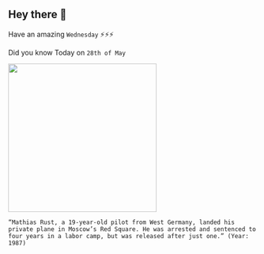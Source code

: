 ## Hey there 👋
Have an amazing `Wednesday` ⚡⚡⚡

Did you know Today on `28th of May`
 
 [<img src="https://upload.wikimedia.org/wikipedia/commons/9/9f/Bronze_Horseman002.jpg" width="300" />](https://www.rferl.org/a/twenty-five-years-after-mathias-rust-remembers-historic-flight-to-red-square/24595709.html) 
 ```
“Mathias Rust, a 19-year-old pilot from West Germany, landed his private plane in Moscow’s Red Square. He was arrested and sentenced to four years in a labor camp, but was released after just one.” (Year: 1987)
```
